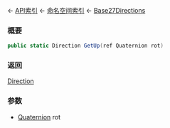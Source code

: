 ← [API索引](Api-Index) ← [命名空间索引](Namespace-Index) ← [Base27Directions](VRageMath.Base27Directions)

### 概要

```csharp
public static Direction GetUp(ref Quaternion rot)
```



### 返回

[Direction](VRageMath.Base27Directions+Direction)



### 参数

* [Quaternion](VRageMath.Quaternion) rot
